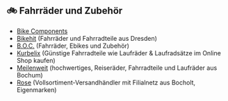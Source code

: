 ## 🚲 Fahrräder und Zubehör
* [Bike Components](https://bike-components.de)
* [Bikehit](https://www.bikehit.de) (Fahrräder und Fahrradteile aus Dresden)
* [B.O.C.](https://boc24.de/) (Fahrräder, Ebikes und Zubehör)
* [Kurbelix](https://kurbelix.de) (Günstige Fahrradteile wie Laufräder & Laufradsätze im Online Shop kaufen)
* [Meilenweit](https://www.meilenweit.net/) (hochwertiges, Reiseräder, Fahrradteile und Laufräder aus Bochum)
* [Rose](https://www.rosebikes.de/) (Vollsortiment-Versandhändler mit Filialnetz aus Bocholt, Eigenmarken)